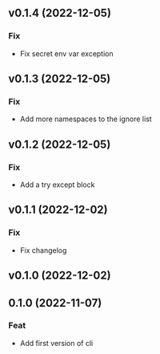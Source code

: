## v0.1.4 (2022-12-05)

### Fix

- Fix secret env var exception

## v0.1.3 (2022-12-05)

### Fix

- Add more namespaces to the ignore list

## v0.1.2 (2022-12-05)

### Fix

- Add a try except block

## v0.1.1 (2022-12-02)

### Fix

- Fix changelog

## v0.1.0 (2022-12-02)

## 0.1.0 (2022-11-07)

### Feat

- Add first version of cli

